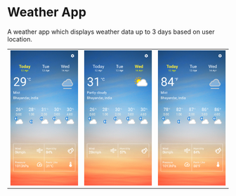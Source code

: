 # Weather App

A weather app which displays weather data up to 3 days based on user location.

<table>
  <tr>
    <td>
  <img width="250px" src="https://github.com/himanshuharlalka/WeatherApp/blob/master/screenshots/Screenshot_1618199215.png">
    </td>
    <td>
       <img width="250px" src="https://github.com/himanshuharlalka/WeatherApp/blob/master/screenshots/Screenshot_1618199226.png">
    </td>
    <td>
       <img width="250px" src="https://github.com/himanshuharlalka/WeatherApp/blob/master/screenshots/Screenshot_1618199253.png">
    </td>
  </tr>
</table
